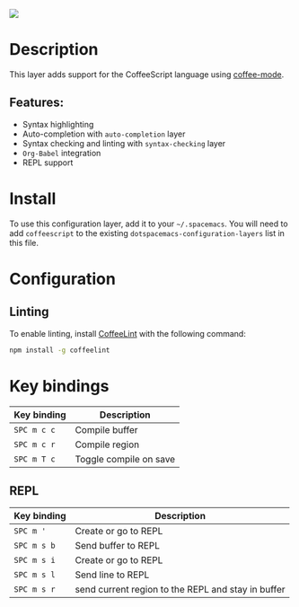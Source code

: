 ![](img/coffee.png)

# Description

This layer adds support for the CoffeeScript language using
[coffee-mode](https://github.com/defunkt/coffee-mode).

## Features:

-   Syntax highlighting
-   Auto-completion with `auto-completion` layer
-   Syntax checking and linting with `syntax-checking` layer
-   `Org-Babel` integration
-   REPL support

# Install

To use this configuration layer, add it to your `~/.spacemacs`. You will
need to add `coffeescript` to the existing
`dotspacemacs-configuration-layers` list in this file.

# Configuration

## Linting

To enable linting, install
[CoffeeLint](https://github.com/clutchski/coffeelint) with the following
command:

``` bash
npm install -g coffeelint
```

# Key bindings

| Key binding | Description            |
|-------------|------------------------|
| `SPC m c c` | Compile buffer         |
| `SPC m c r` | Compile region         |
| `SPC m T c` | Toggle compile on save |

## REPL

| Key binding | Description                                        |
|-------------|----------------------------------------------------|
| `SPC m '`   | Create or go to REPL                               |
| `SPC m s b` | Send buffer to REPL                                |
| `SPC m s i` | Create or go to REPL                               |
| `SPC m s l` | Send line to REPL                                  |
| `SPC m s r` | send current region to the REPL and stay in buffer |
